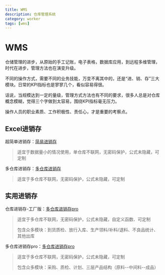 ```yaml
---
title: WMS
description: 仓库管理系统
category: worker
tags: [wms]
---
```


# WMS

仓储管理的进步，从原始的手工记账，电子表格，数据库应用，到远程多维管理，时代在进步，管理方法也在演变升级。

不同的操作方式，需要不同的业务技能，万变不离其中的，还是“进、销、存”三大模块。日常的KPI指标也是寥寥几个，看似容易得很。

话说，当规模达到一定的量级，管理方式方法也有不同的要求，很多人总是对仓库概念模糊，觉得三个字做到太容易，围绕KPI指标毫无压力。

操作人员的职业素质、工作积极性、责任心，才是重要的考察点。

## Excel进销存

超简单进销存：[简易进销存](/upfiles/jxc.xlsx)

> 适宜于数据量小的情况使用，单仓库不联网，无密码保护，公式未隐藏，可定制

多仓库进销存：[多仓库进销存](/upfiles/jxcp.xlsx)

> 适宜于多仓库不联网，无密码保护，公式未隐藏，可定制

## 实用进销存

仓库进销存-工厂版：[多仓库进销存pro](/upfiles/jxcgc.xlsm)

> 适宜于多仓库不联网，无密码保护，公式未隐藏，自定义函数、可定制
> 
> 包含众多模块：到货质检、放行入库、生产领料/补料/退料、不良品统计、其他出库

多仓库进销存pro：[多仓库进销存pro](/upfiles/pmc.xlsx)

> 适宜于多仓库不联网，无密码保护，公式未隐藏，可定制
> 
> 包含众多模块：采购、质检、计划、三层产品结构（原料--中间料--成品）
